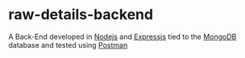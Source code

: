 # raw-details-backend

A Back-End developed in [Nodejs](https://nodejs.org/en/) and [Expressjs](https://expressjs.com/) tied to the [MongoDB](https://www.mongodb.com/) database and tested using [Postman](https://www.postman.com/)

